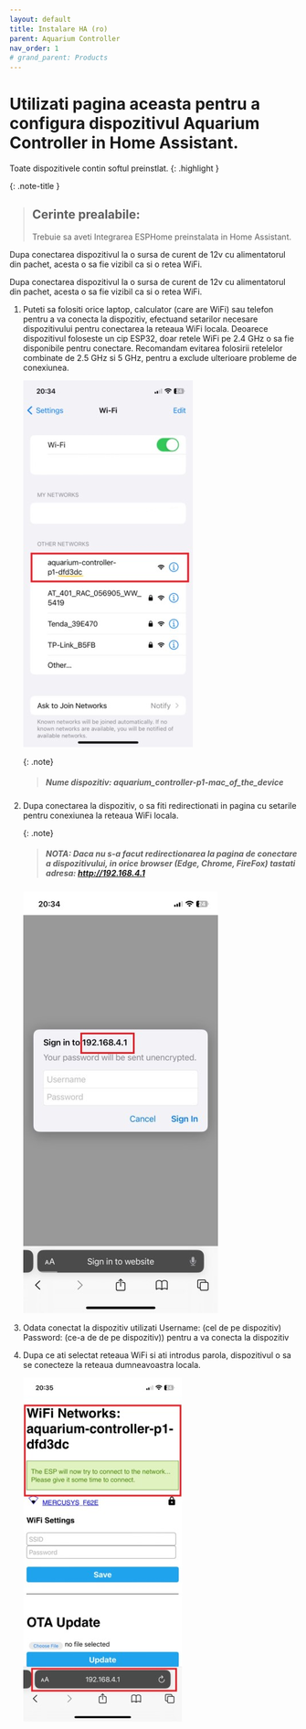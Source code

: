 ```yaml
---
layout: default
title: Instalare HA (ro)
parent: Aquarium Controller
nav_order: 1
# grand_parent: Products
---
```


# Utilizati pagina aceasta pentru a configura dispozitivul Aquarium Controller in Home Assistant.

Toate dispozitivele contin softul preinstlat.
{: .highlight }

{: .note-title }
> ## Cerinte prealabile:
>
> Trebuie sa aveti Integrarea ESPHome preinstalata in Home Assistant.

Dupa conectarea dispozitivul la o sursa de curent de 12v cu alimentatorul din pachet, acesta o sa fie vizibil ca si o retea WiFi.

Dupa conectarea dispozitivul la o sursa de curent de 12v cu alimentatorul din pachet, acesta o sa fie vizibil ca si o retea WiFi.

1. Puteti sa folositi orice laptop, calculator (care are WiFi) sau telefon pentru a va conecta la dispozitiv, efectuand setarilor necesare dispozitivului pentru conectarea la reteaua WiFi locala.
Deoarece dispozitivul foloseste un cip ESP32, doar retele WiFi pe 2.4 GHz o sa fie disponibile pentru conectare. 
Recomandam evitarea folosirii retelelor combinate de 2.5 GHz si 5 GHz, pentru a exclude ulterioare probleme de conexiunea.

	![](/docs/aquarium_controller/images/installation/controller_wifi.jpeg)

	{: .note}
	> ##### Nume dispozitiv: aquarium_controller-p1-mac_of_the_device
	

2. Dupa conectarea la dispozitiv, o sa fiti redirectionati in pagina cu setarile pentru conexiunea la reteaua WiFi locala.
		
	{: .note}
	> #####	NOTA: Daca nu s-a facut redirectionarea la pagina de conectare a dispozitivului, in orice browser (Edge, Chrome, FireFox) tastati adresa: http://192.168.4.1

	![](/docs/aquarium_controller/images/installation/login.jpeg)

3. Odata conectat la dispozitiv utilizati 
	Username:  (cel de pe dispozitiv)
	Password: (ce-a de de pe dispozitiv)) pentru a va conecta la dispozitiv

4. Dupa ce ati selectat reteaua WiFi si ati introdus parola, dispozitivul o sa se conecteze la reteaua dumneavoastra locala.

	![](/docs/aquarium_controller/images/installation/network_save.jpeg)	
